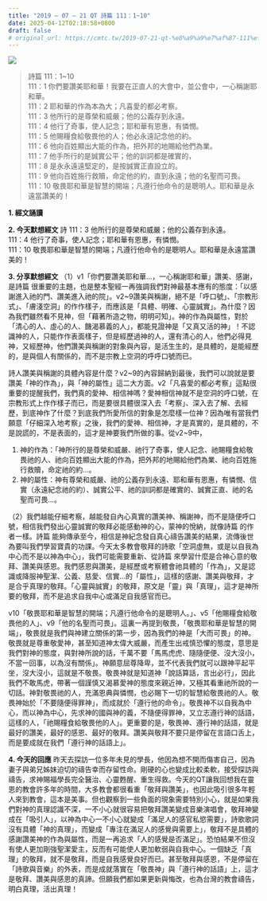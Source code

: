 ```yaml
---
title: "2019 – 07 – 21 QT 詩篇 111：1~10"
date: 2025-04-12T02:18:58+0800
draft: false
# original_url: https://cmtc.tw/2019-07-21-qt-%e8%a9%a9%e7%af%87-111%ef%bc%9a110
---
```


![](/images/qt.jpg)
> 詩篇 111：1\~10  
> 111：1 你們要讚美耶和華！我要在正直人的大會中，並公會中，一心稱謝耶和華。  
> 111：2 耶和華的作為本為大；凡喜愛的都必考察。  
> 111：3 他所行的是尊榮和威嚴；他的公義存到永遠。  
> 111：4 他行了奇事，使人記念；耶和華有恩惠，有憐憫。  
> 111：5 他賜糧食給敬畏他的人；他必永遠記念他的約。  
> 111：6 他向百姓顯出大能的作為，把外邦的地賜給他們為業。  
> 111：7 他手所行的是誠實公平；他的訓詞都是確實的，  
> 111：8 是永永遠遠堅定的，是按誠實正直設立的。  
> 111：9 他向百姓施行救贖，命定他的約，直到永遠；他的名聖而可畏。  
> 111：10 敬畏耶和華是智慧的開端；凡遵行他命令的是聰明人。耶和華是永遠當讚美的！

**1. 經文誦讀**

**2.  今天默想經文**
詩 111：3 他所行的是尊榮和威嚴；他的公義存到永遠。  
111：4 他行了奇事，使人記念；耶和華有恩惠，有憐憫。  
111：10 敬畏耶和華是智慧的開端；凡遵行他命令的是聰明人。耶和華是永遠當讚美的！

**3. 分享默想經文**
（1）v1「你們要讚美耶和華…，一心稱謝耶和華」讚美、感謝，是詩篇 很重要的主題，也是整本聖經一再強調我們對神最基本應有的態度：「以感謝進入祂的門、讚美進入祂的院」。v2\~9讚美與稱謝，絕不是「呼口號」、「宗教形式」、「膚淺空洞」的作作樣子，而應該是「具體、明確、心靈誠實」。為什麼？因為我們雖然看不見神，但「藉著所造之物，明明可知」。神的作為與屬性，對於「清心的人、虛心的人、饑渴慕義的人」，都能見證神是「又真又活的神」！不認識神的人，只能作作表面樣子，但是經歷過神的人，還有清心的人，他們必得見神，又經歷神，他們讚美與稱謝的對象與內容，是活生生的，是具體的，是能經歷的，是與個人有關係的，而不是宗教上空洞的呼呼口號而已。

詩人讚美與稱謝的具體內容是什麼？v2\~9的內容歸納到最後，我們可以說就是要讚美「神的作為」，與「神的屬性」這二大方面。v2「凡喜愛的都必考察」這點很重要的提醒我們，我們真的愛神、相信神嗎？愛神相信神就不是空洞的呼口號，在宗教形式上作作樣子而已，而是要很具體很深入去「考察」、深入去了解、去經歷，到底神作了什麼？到底我們所愛所信的對象是怎麼樣一位神？因為唯有當我們願意「仔細深入地考察」之後，我們的愛神、相信神，才是真實的，是具體的，不是說謊的，不是表面的，這才是神要我們所做的事。從v2\~9中，  
1. 神的作為：「神所行的是尊榮和威嚴、祂行了奇事，使人記念、祂賜糧食給敬畏祂的人、祂向百姓顯出大能的作為，把外邦的地賜給他們為業、祂向百姓施行救贖，命定祂的約…。  
2. 神的屬性：神有尊榮和威嚴、祂的公義存到永遠、耶和華有恩惠，有憐憫、信實（永遠紀念祂的約）、誠實公平、祂的訓詞都是確實的、誠實正直、祂的名聖而可畏…。

（2）我們越能仔細考察，越能發自內心真實的讚美神、稱謝神，而不是隨便呼口號，相信我們發出心靈誠實的敬拜必能感動神的心，蒙神的悅納，就像詩篇 的作者一樣。詩篇 能夠傳承至今，相信是神紀念發自真心禱告讚美的結果，流傳後世為要叫我們學習寶貴的功課。今天太多教會敬拜的詩歌「空洞虛無，或是以自我為中心而不是以神為中心」，我們可能需要重新、從詩篇 來學習什麼是合神心意的敬拜、讚美與感恩。我們感恩與讚美，是經歷或考察體會祂具體的「作為」，又是認識或降服神聖潔、公義、慈愛、信實…的「屬性」，這樣的感謝、讚美與敬拜，才是合乎真理的敬拜。「心靈與誠實」的敬拜，原文是「靈」與「真理」，這才是神所要的敬拜，而不是追求自我中心或滿足自我感官而已。

v10「敬畏耶和華是智慧的開端；凡遵行他命令的是聰明人。」、v5「他賜糧食給敬畏他的人」、v9「他的名聖而可畏」。這裏一再提到敬畏，「敬畏耶和華是智慧的開端」，敬畏就是我們與神建立關係的第一步，因為我們的神是「大而可畏」的神。敬畏就是尊重敬愛神，甚至知道神太偉大威嚴，而產生出戒慎恐懼的態度，意思是我們對神的態度，與對神所說的話，千萬不要「馬馬虎虎、隨隨便便、沒大沒小，不當一回事，以為沒有關係」。神願意屈尊降卑，並不代表我們就可以跟神平起平坐，沒大沒小，這就是不敬畏。敬畏神就是知道神「說話算話，言出必行」，因此我們不敢馬虎，帶著一個謹慎又渴慕愛神的態度來親近神，又極其看重祂所說的一切話。神對敬畏祂的人，充滿恩典與憐憫，也必賜下一切的智慧給敬畏祂的人。敬畏神始於「不要隨便得罪神」，而成就於「遵行他的命令」。敬畏神不以自我為中心，而以神為中心，先求神的國與神的義，不隨便得罪神，又立志遵行神的話語，這樣的人，「祂賜糧食給敬畏他的人」。更重要的是，敬畏神、遵行神的話語，就是最好的讚美，最好的感恩、最好的敬拜。讚美與敬拜不要只是停留在言語口舌上，而是要成就在我們「遵行神的話語上」。

**4. 今天的回應**
昨天去探訪一位多年未見的學長，他因為想不開而傷害自己，因為妻子與弟兄姊妹迫切的禱告幸而存留性命。剛硬的心也變成比較柔軟，接受探訪與禱告，求神賜福學長完全醫治、心靈甦醒、重生得救。今天的QT讓我回想我在靈恩的教會許多年的時間，大多教會都很看重「敬拜與讚美」，也因此吸引很多年輕人來到教會，這本是美事。但也觀察到一些負面的現象需要特別小心，就是如果我們對神的真理認識不深，一不小心就很容易把敬拜讚美變成音樂演唱會，敬拜神變成在「吸引人」，以神為中心一不小心就變成「滿足人的感官私慾需要」，詩歌歌詞沒有具體「神的真理」，而變成「專注在滿足人的感覺與需要上」，敬拜不是具體的感謝讚美神的作為與屬性，而是一再追求「人的感覺是否滿足」。恐怕結果不但沒有使人更加剛強聖潔愛主，反而有可能使人更加軟弱與自我中心。一個缺乏「真理」的敬拜，就不是敬拜，而是自我感覺良好而已。甚至敬拜與感恩，不是停留在「詩歌與音樂」的外表，而是成就落實在「敬畏神」與「遵行神的話語」上，這才是敬拜、讚美與感恩的真諦。但願我們都如果更新與悔改，也為台灣的教會禱告，明白真理，活出真理！
